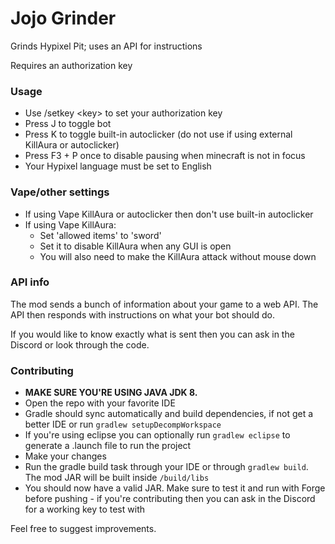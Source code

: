 # Jojo Grinder

Grinds Hypixel Pit; uses an API for instructions

Requires an authorization key

### Usage

- Use /setkey \<key\> to set your authorization key
- Press J to toggle bot
- Press K to toggle built-in autoclicker (do not use if using external KillAura or autoclicker)
- Press F3 + P once to disable pausing when minecraft is not in focus
- Your Hypixel language must be set to English

### Vape/other settings

- If using Vape KillAura or autoclicker then don't use built-in autoclicker
- If using Vape KillAura:
  - Set 'allowed items' to 'sword'
  - Set it to disable KillAura when any GUI is open
  - You will also need to make the KillAura attack without mouse down

### API info

The mod sends a bunch of information about your game to a web API. The API then responds with instructions on what your bot should do.

If you would like to know exactly what is sent then you can ask in the Discord or look through the code.

### Contributing

- **MAKE SURE YOU'RE USING JAVA JDK 8.**
- Open the repo with your favorite IDE
- Gradle should sync automatically and build dependencies, if not get a better IDE or run `gradlew setupDecompWorkspace`
- If you're using eclipse you can optionally run `gradlew eclipse` to generate a .launch file to run the project
- Make your changes
- Run the gradle build task through your IDE or through `gradlew build`. The mod JAR will be built inside `/build/libs`
- You should now have a valid JAR. Make sure to test it and run with Forge before pushing - if you're contributing then you can ask in the Discord for a working key to test with

Feel free to suggest improvements.
